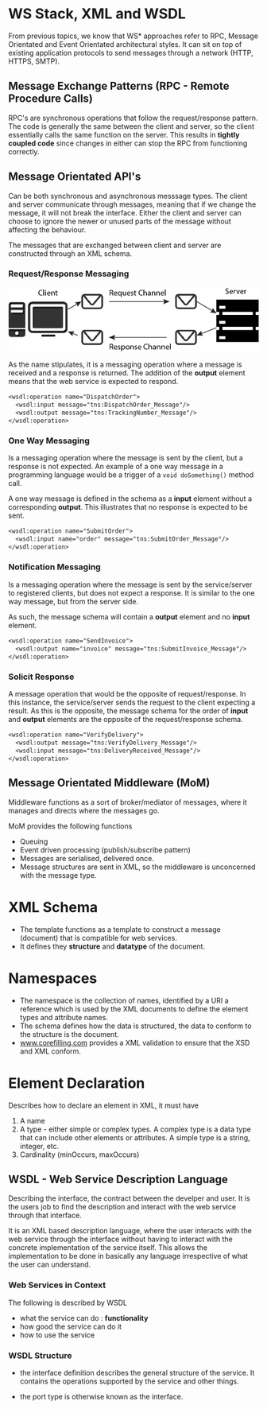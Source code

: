 # WS Stack, XML and WSDL

From previous topics, we know that WS* approaches refer to RPC, Message Orientated and Event Orientated architectural styles. It can sit on top of existing application protocols to send messages through a network (HTTP, HTTPS, SMTP).

## Message Exchange Patterns (RPC - Remote Procedure Calls)

RPC's are synchronous operations that follow the request/response pattern. The code is generally the same between the client and server, so the client essentially calls the same function on the server. This results in **tightly coupled code** since changes in either can stop the RPC from functioning correctly.

## Message Orientated API's

Can be both synchronous and asynchronous messsage types. The client and server communicate through messages, meaning that if we change the message, it will not break the interface. Either the client and server can choose to ignore the newer or unused parts of the message without affecting the behaviour.

The messages that are exchanged between client and server are constructed through an XML schema.

### Request/Response Messaging

![alt text][requestResponse]

[requestResponse]: https://github.com/szeyick/webApplicationArchitectures/blob/master/WSStack/resources/messageRequestResponse.png "Request/Response Example"

As the name stipulates, it is a messaging operation where a message is received and a response is returned. The addition of the **output** element means that the web service is expected to respond.

```
<wsdl:operation name="DispatchOrder">
  <wsdl:input message="tns:DispatchOrder_Message"/>
  <wsdl:output message="tns:TrackingNumber_Message"/>
</wsdl:operation>
```

### One Way Messaging

Is a messaging operation where the message is sent by the client, but a response is not expected. An example of a one way message in a programming language would be a trigger of a `void doSomething()` method call.

A one way message is defined in the schema as a **input** element without a corresponding **output**. This illustrates that no response is expected to be sent.

```
<wsdl:operation name="SubmitOrder">
  <wsdl:input name="order" message="tns:SubmitOrder_Message"/>
</wsdl:operation>
```
 
### Notification Messaging

Is a messaging operation where the message is sent by the service/server to registered clients, but does not expect a response. It is similar to the one way message, but from the server side. 

As such, the message schema will contain a **output** element and no **input** element.

```
<wsdl:operation name="SendInvoice">
  <wsdl:output name="invoice" message="tns:SubmitInvoice_Message"/>
</wsdl:operation>
```

### Solicit Response 

A message operation that would be the opposite of request/response. In this instance, the service/server sends the request to the client expecting a result. As this is the opposite, the message schema for the order of **input** and **output** elements are the opposite of the request/response schema.

```
<wsdl:operation name="VerifyDelivery">
  <wsdl:output message="tns:VerifyDelivery_Message"/>
  <wsdl:input message="tns:DeliveryReceived_Message"/>
</wsdl:operation>
```

## Message Orientated Middleware (MoM)

Middleware functions as a sort of broker/mediator of messages, where it manages and directs where the messages go.

MoM provides the following functions
- Queuing
- Event driven processing (publish/subscribe pattern)
- Messages are serialised, delivered once.
- Message structures are sent in XML, so the middleware is unconcerned with the message type.

# XML Schema

- The template functions as a template to construct a message (document) that is compatible for web services.
- It defines they **structure** and **datatype** of the document.

# Namespaces

- The namespace is the collection of names, identified by a URI a reference which is used by the XML documents to define the element types and attribute names. 
- The schema defines how the data is structured, the data to conform to the structure is the document.
- www.corefilling.com provides a XML validation to ensure that the XSD and XML conform.

# Element Declaration

Describes how to declare an element in XML, it must have


1. A name
2. A type - either simple or complex types. A complex type is a data type that can include other elements or attributes. A simple type is a string, integer, etc.
3. Cardinality (minOccurs, maxOccurs)

## WSDL - Web Service Description Language

Describing the interface, the contract between the develper and user. It is the users job to find the description and interact with the web service through that interface.

It is an XML based description language, where the user interacts with the web service through the interface without having to interact with the concrete implementation of the service itself. This allows the implementation to be done in basically any language irrespective of what the user can understand.

### Web Services in Context
The following is described by WSDL 

- what the service can do : **functionality**
- how good the service can do it
- how to use the service 

### WSDL Structure
- the interface definition  describes the general structure of the service. It contains the operations supported by the service and other things.

- the port type is otherwise known as the interface.


